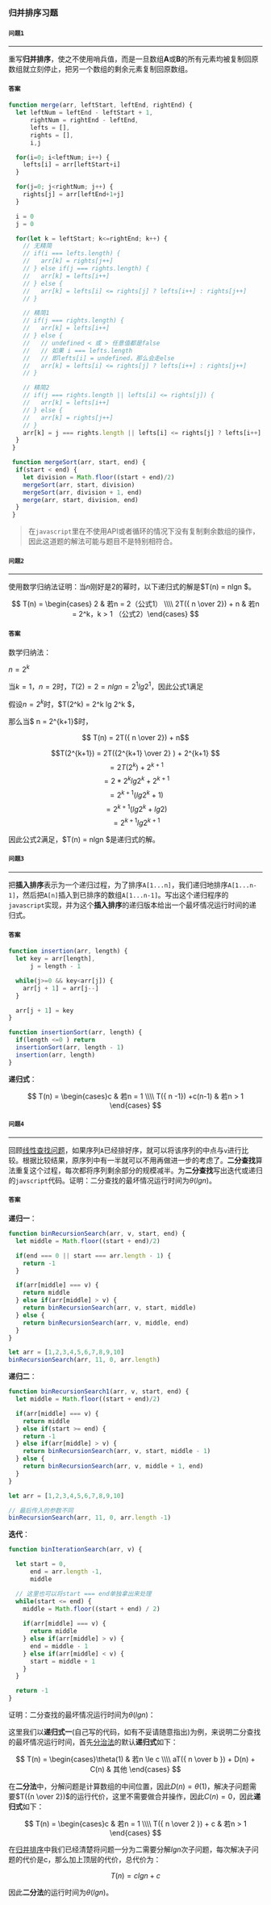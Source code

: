 ### 归并排序习题

#### `问题1`

***

重写**归并排序**，使之不使用哨兵值，而是一旦数组**A**或**B**的所有元素均被复制回原数组就立刻停止，把另一个数组的剩余元素复制回原数组。

#### `答案`

``` javascript
function merge(arr, leftStart, leftEnd, rightEnd) {
  let leftNum = leftEnd - leftStart + 1,
      rightNum = rightEnd - leftEnd,
      lefts = [],
      rights = [],
      i,j

  for(i=0; i<leftNum; i++) {
    lefts[i] = arr[leftStart+i]
  }

  for(j=0; j<rightNum; j++) {
    rights[j] = arr[leftEnd+1+j]
  }

  i = 0
  j = 0

  for(let k = leftStart; k<=rightEnd; k++) {
    // 无精简
    // if(i === lefts.length) {
    //   arr[k] = rights[j++]
    // } else if(j === rights.length) {
    //   arr[k] = lefts[i++]
    // } else {
    //   arr[k] = lefts[i] <= rights[j] ? lefts[i++] : rights[j++]
    // }

    // 精简1
    // if(j === rights.length) {
    //   arr[k] = lefts[i++]
    // } else {
    //   // undefined < 或 > 任意值都是false
    //   // 如果 i === lefts.length
    //   // 即lefts[i] = undefined，那么会走else
    //   arr[k] = lefts[i] <= rights[j] ? lefts[i++] : rights[j++]
    // }

    // 精简2
    // if(j === rights.length || lefts[i] <= rights[j]) {
    //   arr[k] = lefts[i++]
    // } else {
    //   arr[k] = rights[j++]
    // }
    arr[k] = j === rights.length || lefts[i] <= rights[j] ? lefts[i++] : rights[j++]
  }
 }

 function mergeSort(arr, start, end) {
  if(start < end) {
    let division = Math.floor((start + end)/2)
    mergeSort(arr, start, division)
    mergeSort(arr, division + 1, end)
    merge(arr, start, division, end)
  }
 }
```

> 在`javascript`里在不使用API或者循环的情况下没有复制剩余数组的操作，因此这道题的解法可能与题目不是特别相符合。


#### `问题2`

***

使用数学归纳法证明：当$n$刚好是$2$的幂时，以下递归式的解是$T(n) = nlgn $。

$$ T(n) = \begin{cases} 2 & 若n = 2（公式1） \\\\ 2T({ n \over 2}) + n	& 若n = 2^k，k > 1 （公式2）\end{cases}  $$

#### `答案`

数学归纳法：

$n = 2^k$

当$k = 1，n = 2$时，$T(2) = 2 = nlgn = 2^1lg2^1$，因此公式1满足

假设$n = 2^k$时，$T(2^k) = 2^k lg 2^k  $，

那么当$ n = 2^{k+1}$时，

$$   T(n) = 2T({ n \over 2}) + n$$

$$T(2^{k+1}) =    2T({2^{k+1} \over 2}  ) + 2^{k+1}  $$
$$ = 2T(2^k)  + 2^{k+1}  $$
$$ = 2* 2^{k} lg 2^k  + 2^{k+1} $$
$$ = 2^{k+1}( lg 2^k  + 1) $$
$$ = 2^{k+1}( lg 2^k  + lg2) $$
$$ = 2^{k+1}lg 2^{k+1} $$

因此公式2满足，$T(n) = nlgn $是递归式的解。


#### `问题3`

***

把**插入排序**表示为一个递归过程，为了排序`A[1...n]`，我们递归地排序`A[1...n-1]`，然后把`A[n]`插入到已排序的数组`A[1...n-1]`。写出这个递归程序的`javascript`实现，并为这个**插入排序**的递归版本给出一个最坏情况运行时间的递归式。

#### `答案`

``` javascript
function insertion(arr, length) {
  let key = arr[length],
      j = length - 1

  while(j>=0 && key<arr[j]) {
    arr[j + 1] = arr[j--]
  }

  arr[j + 1] = key
} 

function insertionSort(arr, length) {
  if(length <=0 ) return
  insertionSort(arr, length - 1)
  insertion(arr, length)
}
```


**递归式**：

$$ T(n) = \begin{cases}c & 若n = 1 \\\\ T({ n -1}) +c(n-1)	& 若n > 1 \end{cases}  $$


#### `问题4`

***

回顾[线性查找问题](https://github.com/ziyi2/algorithms-javascript/blob/master/doc/algorithms-base/insertion-sort-exercise.md#%E9%97%AE%E9%A2%982)，如果序列`A`已经排好序，就可以将该序列的中点与`v`进行比较。根据比较结果，原序列中有一半就可以不用再做进一步的考虑了。**二分查找**算法重复这个过程，每次都将序列剩余部分的规模减半。为**二分查找**写出迭代或递归的`javscript`代码。证明：二分查找的最坏情况运行时间为$\theta(lgn)$。

#### `答案`

**递归一**：

``` javascript
function binRecursionSearch(arr, v, start, end) {
  let middle = Math.floor((start + end)/2)

  if(end === 0 || start === arr.length - 1) {
    return -1
  }

  if(arr[middle] === v) {
    return middle
  } else if(arr[middle] > v) {
    return binRecursionSearch(arr, v, start, middle)
  } else {
    return binRecursionSearch(arr, v, middle, end)
  }
}

let arr = [1,2,3,4,5,6,7,8,9,10]
binRecursionSearch(arr, 11, 0, arr.length)
```

**递归二**：

``` javascript
function binRecursionSearch1(arr, v, start, end) {
  let middle = Math.floor((start + end)/2)

  if(arr[middle] === v) {
    return middle
  } else if(start >= end) {
    return -1
  } else if(arr[middle] > v) {
    return binRecursionSearch(arr, v, start, middle - 1)
  } else {
    return binRecursionSearch(arr, v, middle + 1, end)
  }
}

let arr = [1,2,3,4,5,6,7,8,9,10]

// 最后传入的参数不同
binRecursionSearch(arr, 11, 0, arr.length -1)
```

**迭代**：

``` javascript
function binIterationSearch(arr, v) {

  let start = 0,
      end = arr.length -1,
      middle

  // 这里也可以将start === end单独拿出来处理
  while(start <= end) {
    middle = Math.floor((start + end) / 2)
    
    if(arr[middle] === v) {
      return middle
    } else if(arr[middle] > v) {
      end = middle - 1
    } else if(arr[middle] < v) {
      start = middle + 1
    }
  }

  return -1
}
```


证明：二分查找的最坏情况运行时间为$\theta(lgn)$：

这里我们以**递归式一**(自己写的代码，如有不妥请随意指出)为例，来说明二分查找的最坏情况运行时间，首先[分治法](https://github.com/ziyi2/algorithms-javascript/blob/master/doc/algorithms-base/merge-sort.md#31-%E5%88%86%E6%B2%BB%E7%AE%97%E6%B3%95%E7%9A%84%E5%88%86%E6%9E%90)的默认**递归式**如下：

$$ T(n) = \begin{cases}\theta(1) & 若n \le c  \\\\ aT({ n \over b }) + D(n) + C(n)	& 其他			\end{cases}  $$

在**二分法**中，分解问题是计算数组的中间位置，因此$D(n)=\theta(1)$，解决子问题需要$T({n \over 2})$的运行代价，这里不需要做合并操作，因此$C(n)=0$，因此**递归式**如下：


$$ T(n) = \begin{cases}c & 若n = 1  \\\\ T({ n \over 2 }) + c	& 若n > 1			\end{cases}  $$

在[归并排序](https://github.com/ziyi2/algorithms-javascript/blob/master/doc/algorithms-base/merge-sort.md#31-%E5%88%86%E6%B2%BB%E7%AE%97%E6%B3%95%E7%9A%84%E5%88%86%E6%9E%90)中我们已经清楚将问题一分为二需要分解$lgn$次子问题，每次解决子问题的代价是c，那么加上顶层的代价，总代价为：

$$T(n) = clgn + c$$

因此**二分法**的运行时间为$\theta(lgn)$。






